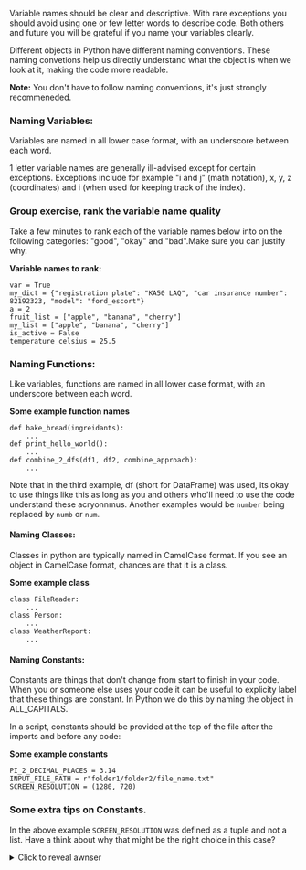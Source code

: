 Variable names should be clear and descriptive. With rare exceptions you should avoid using one or few letter words to describe code. Both others and future you will be grateful if you name your variables clearly. 

Different objects in Python have different naming conventions. These naming convetions help us directly understand what the object is when we look at it, making the code more readable. 

**Note:** You don't have to follow naming conventions, it's just strongly recommeneded. 


### Naming Variables:
Variables are named in all lower case format, with an underscore between each word. 

1 letter variable names are generally ill-advised except for certain exceptions. Exceptions include for example "i and j" (math notation), x, y, z (coordinates) and i (when used for keeping track of the index).  


### Group exercise, rank the variable name quality
Take a few minutes to rank each of the variable names below into on the following categories: "good", "okay" and "bad".Make sure you can justify why. 

**Variable names to rank:**
```
var = True 
my_dict = {"registration plate": "KA50 LAQ", "car insurance number": 82192323, "model": "ford_escort"} 
a = 2 
fruit_list = ["apple", "banana", "cherry"]
my_list = ["apple", "banana", "cherry"] 
is_active = False
temperature_celsius = 25.5
```


### Naming Functions:
Like variables, functions are named in all lower case format, with an underscore between each word. 

**Some example function names**
```
def bake_bread(ingreidants):
    ...
def print_hello_world():
    ...
def combine_2_dfs(df1, df2, combine_approach):
    ...
```
Note that in the third example, df (short for DataFrame) was used, its okay to use things like this as long as you and others who'll need to use the code understand these acryonnmus. Another examples would be `number` being replaced by `numb` or `num`. 

#### Naming Classes:
Classes in python are typically named in CamelCase format. 
If you see an object in CamelCase format, chances are that it is a class. 

**Some example class**
```
class FileReader:
    ...
class Person:
    ...
class WeatherReport:
    ...
```


#### Naming Constants:
Constants are things that don't change from start to finish in your code. When you or someone else uses your code it can be useful to explicity label that these things are constant. In Python we do this by naming the object in ALL_CAPITALS.

In a script, constants should be provided at the top of the file after the imports and before any code:

**Some example constants**
```
PI_2_DECIMAL_PLACES = 3.14
INPUT_FILE_PATH = r"folder1/folder2/file_name.txt"
SCREEN_RESOLUTION = (1280, 720)
```


### Some extra tips on Constants.

In the above example `SCREEN_RESOLUTION` was defined as a tuple and not a list. Have a think about why that might be the right choice in this case? 

<details>
  <summary>Click to reveal awnser</summary>

  Tuples are immutable, meaning their elements cannot be changed or modified after creation. List are mutable on the other hand. 
  Once you define a tuple, its elements remain constant. This immutability helps ensure they wont accidently be altered.

</details>



